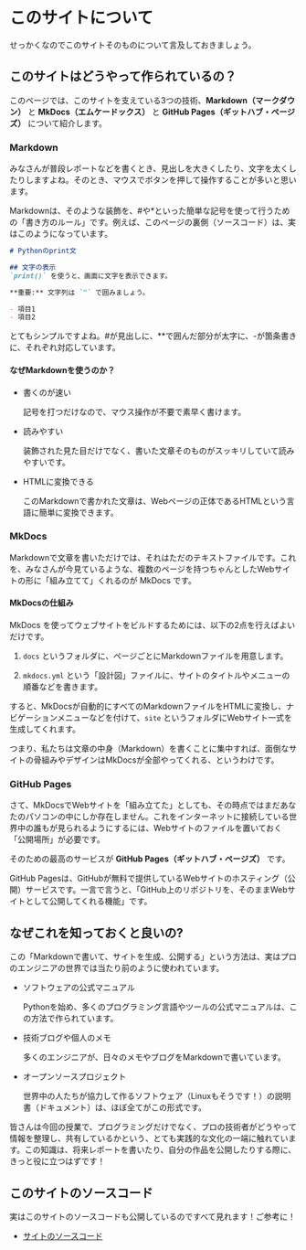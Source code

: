 # このサイトについて
せっかくなのでこのサイトそのものについて言及しておきましょう。

## このサイトはどうやって作られているの？ 
このページでは、このサイトを支えている3つの技術、**Markdown（マークダウン）** と **MkDocs（エムケードックス）** と **GitHub Pages（ギットハブ・ページズ）** について紹介します。

### Markdown

みなさんが普段レポートなどを書くとき、見出しを大きくしたり、文字を太くしたりしますよね。そのとき、マウスでボタンを押して操作することが多いと思います。

Markdownは、そのような装飾を、#や*といった簡単な記号を使って行うための「書き方のルール」です。例えば、このページの裏側（ソースコード）は、実はこのようになっています。

```markdown
# Pythonのprint文

## 文字の表示
`print()` を使うと、画面に文字を表示できます。

**重要:** 文字列は `"` で囲みましょう。

- 項目1
- 項目2
```

とてもシンプルですよね。#が見出しに、**で囲んだ部分が太字に、-が箇条書きに、それぞれ対応しています。

#### なぜMarkdownを使うのか？

- 書くのが速い

    記号を打つだけなので、マウス操作が不要で素早く書けます。

- 読みやすい

    装飾された見た目だけでなく、書いた文章そのものがスッキリしていて読みやすいです。

- HTMLに変換できる

    このMarkdownで書かれた文章は、Webページの正体であるHTMLという言語に簡単に変換できます。

### MkDocs
Markdownで文章を書いただけでは、それはただのテキストファイルです。これを、みなさんが今見ているような、複数のページを持つちゃんとしたWebサイトの形に「組み立てて」くれるのが MkDocs です。

#### MkDocsの仕組み
MkDocs を使ってウェブサイトをビルドするためには、以下の2点を行えばよいだけです。

1. `docs` というフォルダに、ページごとにMarkdownファイルを用意します。

2. `mkdocs.yml` という「設計図」ファイルに、サイトのタイトルやメニューの順番などを書きます。

すると、MkDocsが自動的にすべてのMarkdownファイルをHTMLに変換し、ナビゲーションメニューなどを付けて、`site` というフォルダにWebサイト一式を生成してくれます。

つまり、私たちは文章の中身（Markdown）を書くことに集中すれば、面倒なサイトの骨組みやデザインはMkDocsが全部やってくれる、というわけです。

### GitHub Pages
さて、MkDocsでWebサイトを「組み立てた」としても、その時点ではまだあなたのパソコンの中にしか存在しません。これをインターネットに接続している世界中の誰もが見られるようにするには、Webサイトのファイルを置いておく「公開場所」が必要です。

そのための最高のサービスが **GitHub Pages（ギットハブ・ページズ）** です。

GitHub Pagesは、GitHubが無料で提供しているWebサイトのホスティング（公開）サービスです。一言で言うと、「GitHub上のリポジトリを、そのままWebサイトとして公開してくれる機能」です。


## なぜこれを知っておくと良いの?
この「Markdownで書いて、サイトを生成、公開する」という方法は、実はプロのエンジニアの世界では当たり前のように使われています。

- ソフトウェアの公式マニュアル

    Pythonを始め、多くのプログラミング言語やツールの公式マニュアルは、この方法で作られています。

- 技術ブログや個人のメモ

    多くのエンジニアが、日々のメモやブログをMarkdownで書いています。

- オープンソースプロジェクト

    世界中の人たちが協力して作るソフトウェア（Linuxもそうです！）の説明書（ドキュメント）は、ほぼ全てがこの形式です。

皆さんは今回の授業で、プログラミングだけでなく、プロの技術者がどうやって情報を整理し、共有しているかという、とても実践的な文化の一端に触れています。この知識は、将来レポートを書いたり、自分の作品を公開したりする際に、きっと役に立つはずです！


## このサイトのソースコード
実はこのサイトのソースコードも公開しているのですべて見れます！ご参考に！

- [サイトのソースコード](https://github.com/aiko-63180/text)